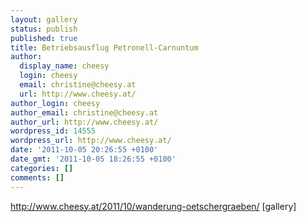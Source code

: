 ```yaml
---
layout: gallery
status: publish
published: true
title: Betriebsausflug Petronell-Carnuntum
author:
  display_name: cheesy
  login: cheesy
  email: christine@cheesy.at
  url: http://www.cheesy.at/
author_login: cheesy
author_email: christine@cheesy.at
author_url: http://www.cheesy.at/
wordpress_id: 14555
wordpress_url: http://www.cheesy.at/
date: '2011-10-05 20:26:55 +0100'
date_gmt: '2011-10-05 18:26:55 +0100'
categories: []
comments: []
---
```

http://www.cheesy.at/2011/10/wanderung-oetschergraeben/
[gallery]
